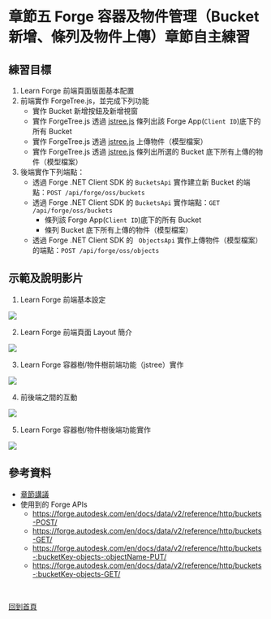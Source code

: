 # 章節五 Forge 容器及物件管理（Bucket新增、條列及物件上傳）章節自主練習

## 練習目標

1. Learn Forge 前端頁面版面基本配置
2. 前端實作 ForgeTree.js，並完成下列功能
   - 實作 Bucket 新增按鈕及新增視窗
   - 實作 ForgeTree.js 透過  [jstree.js](https://www.jstree.com/) 條列出該 Forge App(`Client ID`)底下的所有 Bucket
   - 實作 ForgeTree.js 透過  [jstree.js](https://www.jstree.com/) 上傳物件（模型檔案）
   - 實作 ForgeTree.js 透過  [jstree.js](https://www.jstree.com/) 條列出所選的 Bucket 底下所有上傳的物件（模型檔案）
3. 後端實作下列端點：
   - 透過 Forge .NET Client SDK 的 `BucketsApi` 實作建立新 Bucket 的端點：`POST /api/forge/oss/buckets`
   - 透過 Forge .NET Client SDK 的 `BucketsApi` 實作端點：`GET /api/forge/oss/buckets`
     - 條列該 Forge App(`Client ID`)底下的所有 Bucket 
     - 條列 Bucket 底下所有上傳的物件（模型檔案）
   - 透過 Forge .NET Client SDK 的 ` ObjectsApi` 實作上傳物件（模型檔案）的端點：`POST /api/forge/oss/objects`

## 示範及說明影片

1. Learn Forge 前端基本設定<br/>

[![](http://img.youtube.com/vi/IJzVXneHXf4/0.jpg)](http://www.youtube.com/watch?v=IJzVXneHXf4 "5.1-Frontend basic setup")

2. Learn Forge 前端頁面 Layout 簡介<br/>

[![](http://img.youtube.com/vi/kpif9-8Jq7c/0.jpg)](http://www.youtube.com/watch?v=kpif9-8Jq7c "5.2-Frontend Page Layout Intro")

3. Learn Forge 容器樹/物件樹前端功能（jstree）實作<br/>

[![](http://img.youtube.com/vi/ooeHTzR8DFU/0.jpg)](http://www.youtube.com/watch?v=ooeHTzR8DFU "5.3-Frontend Forge bucket tree Implementation")

4. 前後端之間的互動<br/>

[![](http://img.youtube.com/vi/MelTqIexe9Q/0.jpg)](http://www.youtube.com/watch?v=MelTqIexe9Q "5.4-Backend basic intro")

5. Learn Forge 容器樹/物件樹後端功能實作<br/>

[![](http://img.youtube.com/vi/WGwIFysJlBg/0.jpg)](http://www.youtube.com/watch?v=WGwIFysJlBg "5.5-Backend Forge bucket tree Implementation")

## 參考資料

 - [章節講議](README.md)
 - 使用到的 Forge APIs
    - https://forge.autodesk.com/en/docs/data/v2/reference/http/buckets-POST/
    - https://forge.autodesk.com/en/docs/data/v2/reference/http/buckets-GET/
    - https://forge.autodesk.com/en/docs/data/v2/reference/http/buckets-:bucketKey-objects-:objectName-PUT/
    - https://forge.autodesk.com/en/docs/data/v2/reference/http/buckets-:bucketKey-objects-GET/

<br/>

[回到首頁](../README.md)